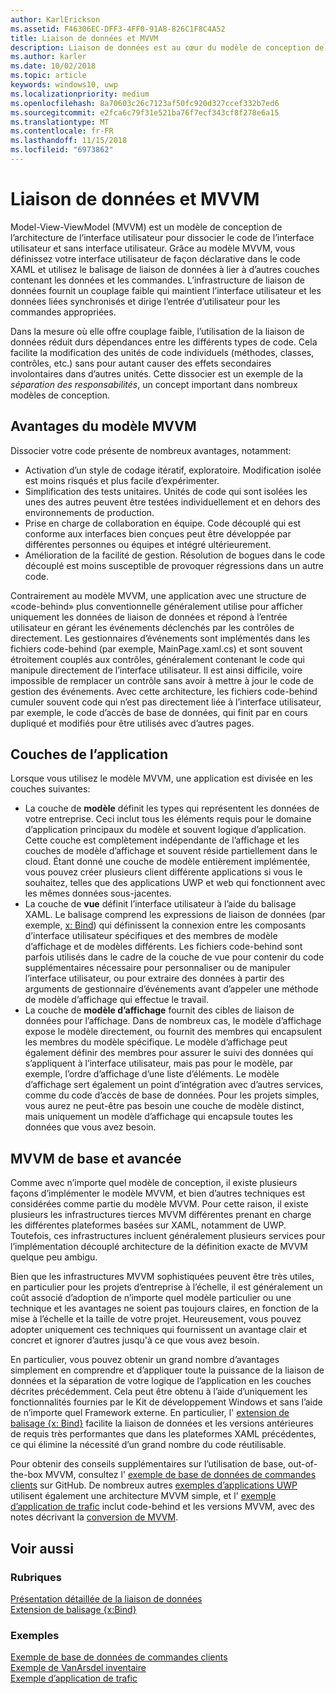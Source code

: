 ```yaml
---
author: KarlErickson
ms.assetid: F46306EC-DFF3-4FF0-91A8-826C1F8C4A52
title: Liaison de données et MVVM
description: Liaison de données est au cœur du modèle de conception de l’architecture de l’interface utilisateur Model-View-ViewModel (MVVM) et permet de couplage faible entre le code de l’interface utilisateur et sans interface utilisateur.
ms.author: karler
ms.date: 10/02/2018
ms.topic: article
keywords: windows10, uwp
ms.localizationpriority: medium
ms.openlocfilehash: 8a70603c26c7123af50fc920d327ccef332b7ed6
ms.sourcegitcommit: e2fca6c79f31e521ba76f7ecf343cf8f278e6a15
ms.translationtype: MT
ms.contentlocale: fr-FR
ms.lasthandoff: 11/15/2018
ms.locfileid: "6973862"
---
```

# <a name="data-binding-and-mvvm"></a>Liaison de données et MVVM

Model-View-ViewModel (MVVM) est un modèle de conception de l’architecture de l’interface utilisateur pour dissocier le code de l’interface utilisateur et sans interface utilisateur. Grâce au modèle MVVM, vous définissez votre interface utilisateur de façon déclarative dans le code XAML et utilisez le balisage de liaison de données à lier à d’autres couches contenant les données et les commandes. L’infrastructure de liaison de données fournit un couplage faible qui maintient l’interface utilisateur et les données liées synchronisés et dirige l’entrée d’utilisateur pour les commandes appropriées. 

Dans la mesure où elle offre couplage faible, l’utilisation de la liaison de données réduit durs dépendances entre les différents types de code. Cela facilite la modification des unités de code individuels (méthodes, classes, contrôles, etc.) sans pour autant causer des effets secondaires involontaires dans d’autres unités. Cette dissocier est un exemple de la *séparation des responsabilités*, un concept important dans nombreux modèles de conception. 

## <a name="benefits-of-mvvm"></a>Avantages du modèle MVVM

Dissocier votre code présente de nombreux avantages, notamment:

* Activation d’un style de codage itératif, exploratoire. Modification isolée est moins risqués et plus facile d’expérimenter.
* Simplification des tests unitaires. Unités de code qui sont isolées les unes des autres peuvent être testées individuellement et en dehors des environnements de production.
* Prise en charge de collaboration en équipe. Code découplé qui est conforme aux interfaces bien conçues peut être développée par différentes personnes ou équipes et intégré ultérieurement.
* Amélioration de la facilité de gestion. Résolution de bogues dans le code découplé est moins susceptible de provoquer régressions dans un autre code.

Contrairement au modèle MVVM, une application avec une structure de «code-behind» plus conventionnelle généralement utilise pour afficher uniquement les données de liaison de données et répond à l’entrée utilisateur en gérant les événements déclenchés par les contrôles de directement. Les gestionnaires d’événements sont implémentés dans les fichiers code-behind (par exemple, MainPage.xaml.cs) et sont souvent étroitement couplés aux contrôles, généralement contenant le code qui manipule directement de l’interface utilisateur. Il est ainsi difficile, voire impossible de remplacer un contrôle sans avoir à mettre à jour le code de gestion des événements. Avec cette architecture, les fichiers code-behind cumuler souvent code qui n’est pas directement liée à l’interface utilisateur, par exemple, le code d’accès de base de données, qui finit par en cours dupliqué et modifiés pour être utilisés avec d’autres pages.

## <a name="app-layers"></a>Couches de l’application

Lorsque vous utilisez le modèle MVVM, une application est divisée en les couches suivantes:

* La couche de **modèle** définit les types qui représentent les données de votre entreprise. Ceci inclut tous les éléments requis pour le domaine d’application principaux du modèle et souvent logique d’application. Cette couche est complètement indépendante de l’affichage et les couches de modèle d’affichage et souvent réside partiellement dans le cloud. Étant donné une couche de modèle entièrement implémentée, vous pouvez créer plusieurs client différente applications si vous le souhaitez, telles que des applications UWP et web qui fonctionnent avec les mêmes données sous-jacentes.
* La couche de **vue** définit l’interface utilisateur à l’aide du balisage XAML. Le balisage comprend les expressions de liaison de données (par exemple, [x: Bind](https://docs.microsoft.com/windows/uwp/xaml-platform/x-bind-markup-extension)) qui définissent la connexion entre les composants d’interface utilisateur spécifiques et des membres de modèle d’affichage et de modèles différents. Les fichiers code-behind sont parfois utilisés dans le cadre de la couche de vue pour contenir du code supplémentaires nécessaire pour personnaliser ou de manipuler l’interface utilisateur, ou pour extraire des données à partir des arguments de gestionnaire d’événements avant d’appeler une méthode de modèle d’affichage qui effectue le travail. 
* La couche de **modèle d’affichage** fournit des cibles de liaison de données pour l’affichage. Dans de nombreux cas, le modèle d’affichage expose le modèle directement, ou fournit des membres qui encapsulent les membres du modèle spécifique. Le modèle d’affichage peut également définir des membres pour assurer le suivi des données qui s’appliquent à l’interface utilisateur, mais pas pour le modèle, par exemple, l’ordre d’affichage d’une liste d’éléments. Le modèle d’affichage sert également un point d’intégration avec d’autres services, comme du code d’accès de base de données. Pour les projets simples, vous aurez ne peut-être pas besoin une couche de modèle distinct, mais uniquement un modèle d’affichage qui encapsule toutes les données que vous avez besoin. 

## <a name="basic-and-advanced-mvvm"></a>MVVM de base et avancée

Comme avec n’importe quel modèle de conception, il existe plusieurs façons d’implémenter le modèle MVVM, et bien d’autres techniques est considérées comme partie du modèle MVVM. Pour cette raison, il existe plusieurs les infrastructures tierces MVVM différentes prenant en charge les différentes plateformes basées sur XAML, notamment de UWP. Toutefois, ces infrastructures incluent généralement plusieurs services pour l’implémentation découplé architecture de la définition exacte de MVVM quelque peu ambigu. 

Bien que les infrastructures MVVM sophistiquées peuvent être très utiles, en particulier pour les projets d’entreprise à l’échelle, il est généralement un coût associé d’adoption de n’importe quel modèle particulier ou une technique et les avantages ne soient pas toujours claires, en fonction de la mise à l’échelle et la taille de votre projet. Heureusement, vous pouvez adopter uniquement ces techniques qui fournissent un avantage clair et concret et ignorer d’autres jusqu'à ce que vous avez besoin. 

En particulier, vous pouvez obtenir un grand nombre d’avantages simplement en comprendre et d’appliquer toute la puissance de la liaison de données et la séparation de votre logique de l’application en les couches décrites précédemment. Cela peut être obtenu à l’aide d’uniquement les fonctionnalités fournies par le Kit de développement Windows et sans l’aide de n’importe quel Framework externe. En particulier, l' [extension de balisage {x: Bind}](https://docs.microsoft.com/windows/uwp/xaml-platform/x-bind-markup-extension) facilite la liaison de données et les versions antérieures de requis très performantes que dans les plateformes XAML précédentes, ce qui élimine la nécessité d’un grand nombre du code réutilisable.

Pour obtenir des conseils supplémentaires sur l’utilisation de base, out-of-the-box MVVM, consultez l' [exemple de base de données de commandes clients](https://github.com/Microsoft/Windows-appsample-customers-orders-database) sur GitHub. De nombreux autres [exemples d’applications UWP](https://github.com/Microsoft?q=windows-appsample
) utilisent également une architecture MVVM simple, et l' [exemple d’application de trafic](https://github.com/Microsoft/Windows-appsample-trafficapp) inclut code-behind et les versions MVVM, avec des notes décrivant la [conversion de MVVM](https://github.com/Microsoft/Windows-appsample-trafficapp/blob/MVVM/MVVM.md). 

## <a name="see-also"></a>Voir aussi

### <a name="topics"></a>Rubriques

[Présentation détaillée de la liaison de données](https://docs.microsoft.com/windows/uwp/data-binding/data-binding-in-depth)  
[Extension de balisage {x:Bind}](https://docs.microsoft.com/windows/uwp/xaml-platform/x-bind-markup-extension)  

### <a name="samples"></a>Exemples

[Exemple de base de données de commandes clients](https://github.com/Microsoft/Windows-appsample-customers-orders-database)  
[Exemple de VanArsdel inventaire](https://github.com/Microsoft/InventorySample)  
[Exemple d’application de trafic](https://github.com/Microsoft/Windows-appsample-trafficapp)  
